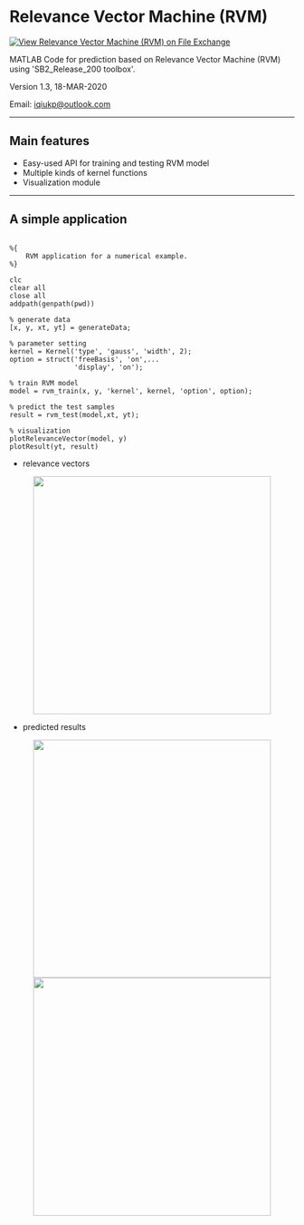 # Relevance Vector Machine (RVM)

[![View Relevance Vector Machine (RVM) on File Exchange](https://www.mathworks.com/matlabcentral/images/matlab-file-exchange.svg)](https://ww2.mathworks.cn/matlabcentral/fileexchange/69407-relevance-vector-machine-rvm)

MATLAB Code for prediction based on Relevance Vector Machine (RVM) using 'SB2_Release_200 toolbox'.

Version 1.3, 18-MAR-2020
    
Email: iqiukp@outlook.com

-------------------------------------------------------------------

## Main features

* Easy-used API for training and testing RVM model
* Multiple kinds of kernel functions
* Visualization module 
-------------------------------------------------------------------

## A simple application

```

%{
    RVM application for a numerical example.
%}

clc
clear all
close all
addpath(genpath(pwd))

% generate data
[x, y, xt, yt] = generateData;

% parameter setting
kernel = Kernel('type', 'gauss', 'width', 2);
option = struct('freeBasis', 'on',...
                'display', 'on');
            
% train RVM model
model = rvm_train(x, y, 'kernel', kernel, 'option', option);

% predict the test samples
result = rvm_test(model,xt, yt);

% visualization
plotRelevanceVector(model, y)
plotResult(yt, result)

```

* relevance vectors

<p align="middle">
  <img src="https://github.com/iqiukp/Relevance-Vector-Machine/blob/master/img/img1.png" width="420">
</p>

* predicted results

<p align="middle">
  <img src="https://github.com/iqiukp/Relevance-Vector-Machine/blob/master/img/img2.png" width="420">
  <img src="https://github.com/iqiukp/Relevance-Vector-Machine/blob/master/img/img3.png" width="420">
</p>


